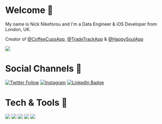 # Welcome 👋

My name is Nick Nikeforou and I'm a Data Engineer & iOS Developer from London, UK. 

Creator of [@CoffeeCupsApp](https://apps.apple.com/us/app/coffee-cups/id1558556370), [@TradeTrackApp](https://t.co/qgwcLothMB) & [@HappySoulApp](https://apps.apple.com/gb/app/happy-soul/id1663503637)

![](https://komarev.com/ghpvc/?username=nicknike)

# Social Channels 🤝

[![Twitter Follow](https://img.shields.io/twitter/follow/CodeByNick?label=%40CodeByNick&style=social)](https://www.twitter.com/codebynick)
[![Instagram](https://img.shields.io/badge/Instagram-%40CodeByNick-red)](https://www.instagram.com/codebynick)
[![LinkedIn Badge](https://img.shields.io/badge/LinkedIn-Profile-informational?style=flat&logo=linkedin&logoColor=white&color=0D76A8)](https://www.linkedin.com/in/nnikeforou/)

# Tech & Tools 📱

![](https://img.shields.io/badge/-Swift-informational?style=plastic&logo=Apple&logoColor=white&color=75A1D0)
![](https://img.shields.io/badge/-Xcode-informational?style=plastic&logo=Xcode&logoColor=white&color=008080)
![](https://img.shields.io/badge/-Tableau-informational?style=plastic&logo=Tableau&logoColor=white&color=ff8c00)
![](https://img.shields.io/badge/-SQL-informational?style=plastic&logo=SQLite&logoColor=white&color=104E8B)
![](https://img.shields.io/badge/-Excel-informational?style=plastic&logo=Microsoft&logoColor=white&color=008000)
